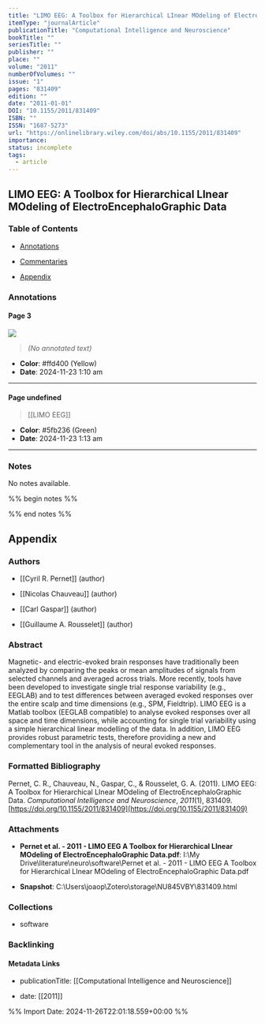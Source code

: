 ```yaml
---
title: "LIMO EEG: A Toolbox for Hierarchical LInear MOdeling of ElectroEncephaloGraphic Data"
itemType: "journalArticle"
publicationTitle: "Computational Intelligence and Neuroscience"
bookTitle: ""
seriesTitle: ""
publisher: ""
place: ""
volume: "2011"
numberOfVolumes: ""
issue: "1"
pages: "831409"
edition: ""
date: "2011-01-01"
DOI: "10.1155/2011/831409"
ISBN: ""
ISSN: "1687-5273"
url: "https://onlinelibrary.wiley.com/doi/abs/10.1155/2011/831409"
importance: 
status: incomplete
tags:
  - article
---
```


## LIMO EEG: A Toolbox for Hierarchical LInear MOdeling of ElectroEncephaloGraphic Data

### Table of Contents

- [Annotations](#annotations)

+ [Commentaries](#commentaries)

- [Appendix](#appendix)

### Annotations




#### Page 3




![](<0 - Supplementary/images/pernetLIMOEEGToolbox2011.md/image-3-x38-y31.png>)



> *(No annotated text)*




- **Color**: #ffd400 (Yellow)
- **Date**: 2024-11-23 1:10 am

---



#### Page undefined








> [[LIMO EEG]]





- **Color**: #5fb236 (Green)
- **Date**: 2024-11-23 1:13 am

---





### Notes


No notes available.


%% begin notes %%

<!-- Write your personal notes here -->

%% end notes %%

## Appendix

### Authors


- [[Cyril R. Pernet]] (author)

- [[Nicolas Chauveau]] (author)

- [[Carl Gaspar]] (author)

- [[Guillaume A. Rousselet]] (author)



### Abstract

Magnetic- and electric-evoked brain responses have traditionally been analyzed by comparing the peaks or mean amplitudes of signals from selected channels and averaged across trials. More recently, tools have been developed to investigate single trial response variability (e.g., EEGLAB) and to test differences between averaged evoked responses over the entire scalp and time dimensions (e.g., SPM, Fieldtrip). LIMO EEG is a Matlab toolbox (EEGLAB compatible) to analyse evoked responses over all space and time dimensions, while accounting for single trial variability using a simple hierarchical linear modelling of the data. In addition, LIMO EEG provides robust parametric tests, therefore providing a new and complementary tool in the analysis of neural evoked responses.


### Formatted Bibliography

Pernet, C. R., Chauveau, N., Gaspar, C., & Rousselet, G. A. (2011). LIMO EEG: A Toolbox for Hierarchical LInear MOdeling of ElectroEncephaloGraphic Data. _Computational Intelligence and Neuroscience_, _2011_(1), 831409. [https://doi.org/10.1155/2011/831409](https://doi.org/10.1155/2011/831409)




### Attachments


- **Pernet et al. - 2011 - LIMO EEG A Toolbox for Hierarchical LInear MOdeling of ElectroEncephaloGraphic Data.pdf**: I:\My Drive\literature\neuro\software\Pernet et al. - 2011 - LIMO EEG A Toolbox for Hierarchical LInear MOdeling of ElectroEncephaloGraphic Data.pdf

- **Snapshot**: C:\Users\joaop\Zotero\storage\NU845VBY\831409.html




### Collections


- software





### Backlinking


#### Metadata Links


- publicationTitle: [[Computational Intelligence and Neuroscience]]




- date: [[2011]]





<!-- Any additional notes or comments -->


%% Import Date: 2024-11-26T22:01:18.559+00:00 %%
